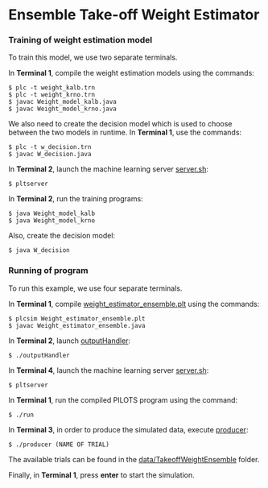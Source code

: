 # Ensemble Take-off Weight Estimator


### Training of weight estimation model

To train this model, we use two separate terminals.

In **Terminal 1**, compile the weight estimation models using the commands:
```
$ plc -t weight_kalb.trn
$ plc -t weight_krno.trn
$ javac Weight_model_kalb.java
$ javac Weight_model_krno.java
```

We also need to create the decision model which is used to choose between the two models in runtime.
In **Terminal 1**, use the commands:
```
$ plc -t w_decision.trn
$ javac W_decision.java
```

In **Terminal 2**, launch the machine learning server [server.sh](../../pilots/util/model/server.sh):
```
$ pltserver
```

In **Terminal 2**, run the training programs:
```
$ java Weight_model_kalb
$ java Weight_model_krno
```
Also, create the decision model:
```
$ java W_decision
```

### Running of program

To run this example, we use four separate terminals.

In **Terminal 1**, compile [weight_estimator_ensemble.plt](./weight_estimator_ensemble.plt) using the commands:
```
$ plcsim Weight_estimator_ensemble.plt
$ javac Weight_estimator_ensemble.java
```

In **Terminal 2**, launch [outputHandler](./outputHandler):
```
$ ./outputHandler
```

In **Terminal 4**, launch the machine learning server [server.sh](../../pilots/util/model/server.sh):
```
$ pltserver
```

In **Terminal 1**, run the compiled PILOTS program using the command:
```
$ ./run
```

In **Terminal 3**, in order to produce the simulated data, execute [producer](./producer):
```
$ ./producer (NAME OF TRIAL)
```
The available trials can be found in the [data/TakeoffWeightEnsemble](../../data/TakeoffWeightEnsemble/) folder. 


Finally, in **Terminal 1**, press **enter** to start the simulation.

